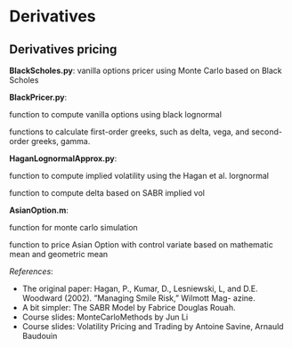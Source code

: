 # Derivatives
## Derivatives pricing

__BlackScholes.py__: vanilla options pricer using Monte Carlo based on Black Scholes

__BlackPricer.py__: 

function to compute vanilla options using black lognormal

functions to calculate first-order greeks, such as delta, vega, and second-order greeks, gamma.

__HaganLognormalApprox.py__:

function to compute implied volatility using the Hagan et al. lorgnormal

function to compute delta based on SABR implied vol

__AsianOption.m__:

function for monte carlo simulation

function to price Asian Option with control variate based on mathematic mean and geometric mean

*References*:

- The original paper: Hagan, P., Kumar, D., Lesniewski, L, and D.E. Woodward (2002). ”Managing Smile Risk,” Wilmott Mag- azine.
- A bit simpler: The SABR Model by Fabrice Douglas Rouah.
- Course slides: MonteCarloMethods by Jun Li
- Course slides: Volatility Pricing and Trading
by Antoine Savine, Arnauld Baudouin
